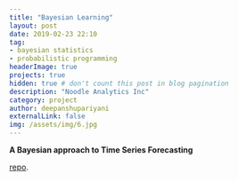 ```yaml
---
title: "Bayesian Learning"
layout: post
date: 2019-02-23 22:10
tag:
- bayesian statistics
- probabilistic programming
headerImage: true
projects: true
hidden: true # don't count this post in blog pagination
description: "Noodle Analytics Inc"
category: project
author: deepanshupariyani
externalLink: false
img: /assets/img/6.jpg
---
```



**A Bayesian approach to Time Series Forecasting**

[repo](https://github.com/pariyani37/blr_mcmc).


